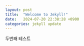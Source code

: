 ```yaml
---
layout: post
title:  "Welcome to Jekyll!"
date:   2024-07-20 22:38:28 +0900
categories: jekyll update
---
```


두번째 테스트